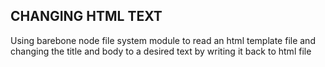 ## CHANGING HTML TEXT
Using barebone node file system module to read an html template file and changing the title and body to a desired text by writing it back to html file